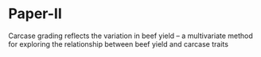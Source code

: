 # Paper-II
Carcase grading reflects the variation in beef yield – a multivariate method for exploring the relationship between beef yield and carcase traits
